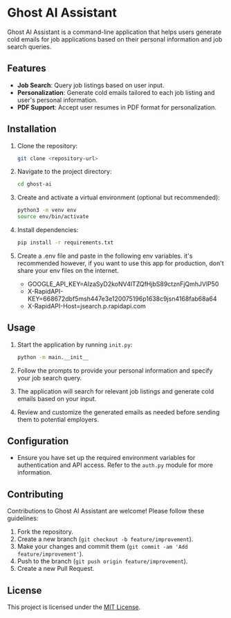 # Ghost AI Assistant

Ghost AI Assistant is a command-line application that helps users generate cold emails for job applications based on their personal information and job search queries.

## Features

- **Job Search**: Query job listings based on user input.
- **Personalization**: Generate cold emails tailored to each job listing and user's personal information.
- **PDF Support**: Accept user resumes in PDF format for personalization.

## Installation

1. Clone the repository:

    ```bash
    git clone <repository-url>
    ```

2. Navigate to the project directory:

    ```bash
    cd ghost-ai
    ```

3. Create and activate a virtual environment (optional but recommended):

    ```bash
    python3 -m venv env
    source env/bin/activate
    ```

4. Install dependencies:

    ```bash
    pip install -r requirements.txt
    ```
5. Create a .env file and paste in the following env variables.
   it's recommended however, if you want to use this app for production, don't share your env files on the internet.

   - GOOGLE_API_KEY=AIzaSyD2koNV4lTZQfHjbS89ctznFjQmhJVlP50
   - X-RapidAPI-KEY=668672dbf5msh447e3e120075196p1638c9jsn4168fab68a64
   - X-RapidAPI-Host=jsearch.p.rapidapi.com

## Usage

1. Start the application by running `init.py`:

    ```bash
    python -m main.__init__
    ```

2. Follow the prompts to provide your personal information and specify your job search query.
   
3. The application will search for relevant job listings and generate cold emails based on your input.

4. Review and customize the generated emails as needed before sending them to potential employers.

## Configuration

- Ensure you have set up the required environment variables for authentication and API access. Refer to the `auth.py` module for more information.

## Contributing

Contributions to Ghost AI Assistant are welcome! Please follow these guidelines:

1. Fork the repository.
2. Create a new branch (`git checkout -b feature/improvement`).
3. Make your changes and commit them (`git commit -am 'Add feature/improvement'`).
4. Push to the branch (`git push origin feature/improvement`).
5. Create a new Pull Request.

## License

This project is licensed under the [MIT License](LICENSE).

